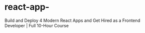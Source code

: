 # react-app-
Build and Deploy 4 Modern React Apps and Get Hired as a Frontend Developer | Full 10-Hour Course
